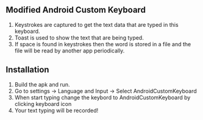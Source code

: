 ## Modified Android Custom Keyboard

1. Keystrokes are captured to get the text data that are typed in this keyboard.
2. Toast is used to show the text that are being typed.
3. If space is found in keystrokes then the word is stored in a file and the file will be read by another app periodically.

## Installation

1. Build the apk and run.
2. Go to settings -> Language and Input -> Select AndroidCustomKeyboard
3. When start typing change the keybord to AndroidCustomKeyboard by clicking keyboard icon
4. Your text typing will be recorded!

